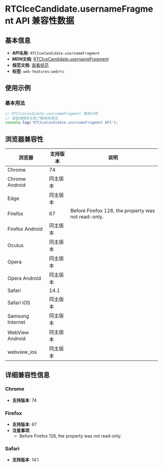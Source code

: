 # RTCIceCandidate.usernameFragment API 兼容性数据

## 基本信息

- **API名称**: `RTCIceCandidate.usernameFragment`
- **MDN文档**: [RTCIceCandidate.usernameFragment](https://developer.mozilla.org/docs/Web/API/RTCIceCandidate/usernameFragment)
- **规范文档**: [查看规范](https://w3c.github.io/webrtc-pc/#dom-rtcicecandidate-usernamefragment)
- **标签**: `web-features:webrtc`

## 使用示例

### 基本用法

```javascript
// RTCIceCandidate.usernameFragment 使用示例
// 请查阅MDN文档了解具体用法
console.log('RTCIceCandidate.usernameFragment API');
```

## 浏览器兼容性

| 浏览器 | 支持版本 | 说明 |
|--------|----------|------|
| Chrome | 74 |  |
| Chrome Android | 同主版本 |  |
| Edge | 同主版本 |  |
| Firefox | 67 | Before Firefox 126, the property was not read-only. |
| Firefox Android | 同主版本 |  |
| Oculus | 同主版本 |  |
| Opera | 同主版本 |  |
| Opera Android | 同主版本 |  |
| Safari | 14.1 |  |
| Safari iOS | 同主版本 |  |
| Samsung Internet | 同主版本 |  |
| WebView Android | 同主版本 |  |
| webview_ios | 同主版本 |  |

## 详细兼容性信息

### Chrome

- **支持版本**: 74

### Firefox

- **支持版本**: 67
- **注意事项**:
  - Before Firefox 126, the property was not read-only.

### Safari

- **支持版本**: 14.1

